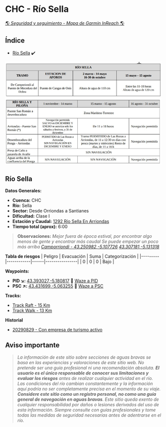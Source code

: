 # CHC - Río Sella
[:earth_americas: *Seguridad y seguimiento - Mapa de Garmin InReach* :earth_americas:](https://share.garmin.com/gpalacios82)

## Índice
* [Río Sella](./CHC-Sella.md#chc---río-sella) :heavy_check_mark:

![](../misc/images/CHC-SellaTramosNavegables.jpg)
![](../misc/images/CHC-SellaPilonaTramosNavegables.jpg)

## Río Sella

**Datos Generales:**
* **Cuenca:** CHC
* **Río:** Sella
* **Sector:** Desde Orriondas a Santianes
* **Dificultad:** Clase I
* **Estación y Caudal:** [1292 Río Sella En Arriondas](https://visor.saichcantabrico.es/)
* **Tiempo total (aprox):** 6:00

>**Observaciones:**
*Mejor fuera de época estival, por encontrar algo menos de gente y encontrar más caudal
Se puede empezar un poco más arriba [Camporriondi - 43.250982,-5.107726](https://maps.app.goo.gl/U1df4XyHZR95h3TG8)
 [43.307181,-5.131318](https://maps.app.goo.gl/GkJtTtuddXUuvWH56)*

**Tabla de riesgos**
| Peligro | Evacuación | Suma | Categorización |
|---------|------------|------|----------------|
|    0    |     0      |   0  |   Bajo         |

**Waypoints:**
* **PID :arrow_lower_right::** [43.393027,-5.180817](https://maps.app.goo.gl/cg6vS8r3UfxUZvQN6) :car: [Waze a PID](https://waze.com/?ll=43.393027,-5.180817&navigate=yes)
* **PSC :arrow_upper_right::** [43.431699,-5.063255](https://maps.app.goo.gl/C8wZ6hynpiEhUEs2A) :car: [Waze a PSC](https://waze.com/?ll=43.431699,-5.063255&navigate=yes)

**Tracks:**
* [Track Raft - 15 Km](https://connect.garmin.com/modern/course/263743690)
* [Track Walk - 13 Km](https://connect.garmin.com/modern/course/263744764)

**Historial**
* [20290829 - Con empresa de turismo activo](https://connect.garmin.com/modern/activity/5457046017)


## Aviso importante
>*La información de este sitio sobre secciones de aguas bravas se basa en las experiencias y valoraciones de este sitio web. No pretende ser una guía profesional ni una recomendación absoluta. **El usuario es el único responsable de conocer sus limitaciones y evaluar los riesgos** antes de realizar cualquier actividad en el río. Las condiciones del río cambian constantemente y la información aquí podría no ser completamente precisa en el momento de su viaje. **Considere este sitio como un registro personal, no como una guía general de navegación en aguas bravas**. Este sitio queda exento de cualquier responsabilidad por daños o lesiones derivados del uso de esta información. Siempre consulte con guías profesionales y tome todas las medidas de seguridad necesarias antes de adentrarse en el río.*